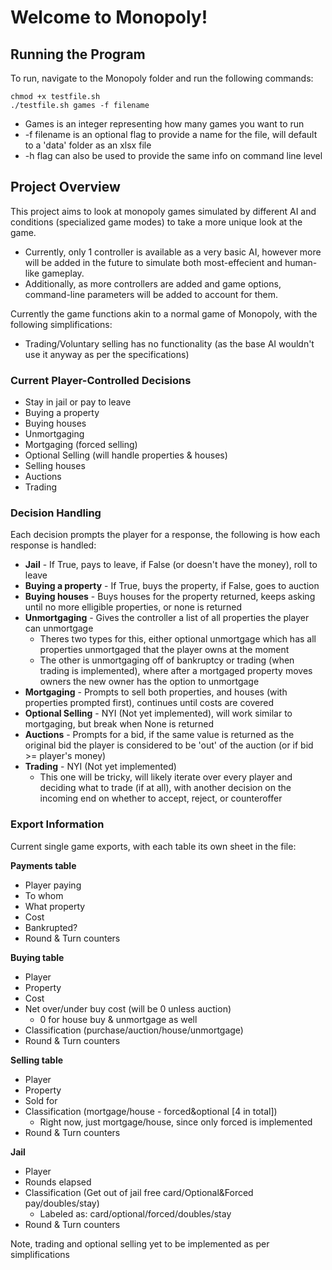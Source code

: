 # Welcome to Monopoly!

## Running the Program

To run, navigate to the Monopoly folder and run the following commands:

```
chmod +x testfile.sh  
./testfile.sh games -f filename
```

 - Games is an integer representing how many games you want to run
 - -f filename is an optional flag to provide a name for the file, will default to a 'data' folder as an xlsx file
 - -h flag can also be used to provide the same info on command line level

## Project Overview

This project aims to look at monopoly games simulated by different AI and conditions (specialized game modes) to take a more unique look at the game.
- Currently, only 1 controller is available as a very basic AI, however more will be added in the future to simulate both most-effecient and human-like gameplay.
- Additionally, as more controllers are added and game options, command-line parameters will be added to account for them.

Currently the game functions akin to a normal game of Monopoly, with the following simplifications:
- Trading/Voluntary selling has no functionality (as the base AI wouldn't use it anyway as per the specifications)

### Current Player-Controlled Decisions
- Stay in jail or pay to leave
- Buying a property
- Buying houses
- Unmortgaging
- Mortgaging (forced selling)
- Optional Selling (will handle properties & houses)
- Selling houses
- Auctions
- Trading

### Decision Handling
Each decision prompts the player for a response, the following is how each response is handled:

- **Jail** - If True, pays to leave, if False (or doesn't have the money), roll to leave
- **Buying a property** - If True, buys the property, if False, goes to auction
- **Buying houses** - Buys houses for the property returned, keeps asking until no more elligible properties, or none is returned
- **Unmortgaging** - Gives the controller a list of all properties the player can unmortgage
  - Theres two types for this, either optional unmortgage which has all properties unmortgaged that the player owns at the moment
  - The other is unmortgaging off of bankruptcy or trading (when trading is implemented), where after a mortgaged property moves owners the new owner has the option to unmortgage
- **Mortgaging** - Prompts to sell both properties, and houses (with properties prompted first), continues until costs are covered
- **Optional Selling** - NYI (Not yet implemented), will work similar to mortgaging, but break when None is returned
- **Auctions** - Prompts for a bid, if the same value is returned as the original bid the player is considered to be 'out' of the auction (or if bid >= player's money)
- **Trading** - NYI (Not yet implemented)
  - This one will be tricky, will likely iterate over every player and deciding what to trade (if at all), with another decision on the incoming end on whether to accept, reject, or counteroffer

### Export Information
Current single game exports, with each table its own sheet in the file:

**Payments table**
- Player paying
- To whom
- What property
- Cost
- Bankrupted?
- Round & Turn counters

**Buying table**
- Player
- Property
- Cost
- Net over/under buy cost (will be 0 unless auction)
  - 0 for house buy & unmortgage as well
- Classification (purchase/auction/house/unmortgage)
- Round & Turn counters

**Selling table**
- Player
- Property
- Sold for
- Classification (mortgage/house - forced&optional \[4 in total])
  - Right now, just mortgage/house, since only forced is implemented
- Round & Turn counters

**Jail**
- Player
- Rounds elapsed
- Classification (Get out of jail free card/Optional&Forced pay/doubles/stay)
  - Labeled as: card/optional/forced/doubles/stay
- Round & Turn counters

Note, trading and optional selling yet to be implemented as per simplifications
